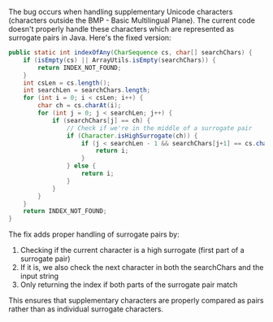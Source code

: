 The bug occurs when handling supplementary Unicode characters (characters outside the BMP - Basic Multilingual Plane). The current code doesn't properly handle these characters which are represented as surrogate pairs in Java. Here's the fixed version:

```java
public static int indexOfAny(CharSequence cs, char[] searchChars) {
    if (isEmpty(cs) || ArrayUtils.isEmpty(searchChars)) {
        return INDEX_NOT_FOUND;
    }
    int csLen = cs.length();
    int searchLen = searchChars.length;
    for (int i = 0; i < csLen; i++) {
        char ch = cs.charAt(i);
        for (int j = 0; j < searchLen; j++) {
            if (searchChars[j] == ch) {
                // Check if we're in the middle of a surrogate pair
                if (Character.isHighSurrogate(ch)) {
                    if (j < searchLen - 1 && searchChars[j+1] == cs.charAt(i+1)) {
                        return i;
                    }
                } else {
                    return i;
                }
            }
        }
    }
    return INDEX_NOT_FOUND;
}
```

The fix adds proper handling of surrogate pairs by:
1. Checking if the current character is a high surrogate (first part of a surrogate pair)
2. If it is, we also check the next character in both the searchChars and the input string
3. Only returning the index if both parts of the surrogate pair match

This ensures that supplementary characters are properly compared as pairs rather than as individual surrogate characters.